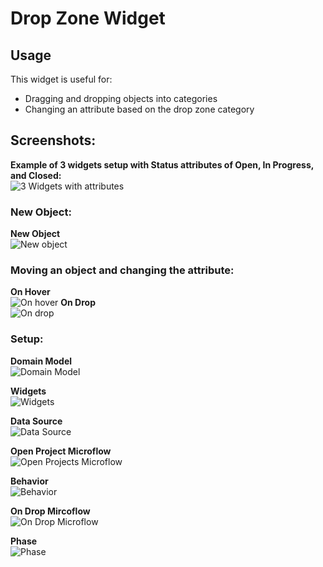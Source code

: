 # Drop Zone Widget

## Usage

This widget is useful for:

 * Dragging and dropping objects into categories
 * Changing an attribute based on the drop zone category



## Screenshots:
**Example of 3 widgets setup with Status attributes of Open, In Progress, and Closed:**  
![3 Widgets with attributes](https://github.com/andylushman/DropZone-Widget/blob/master/src/Screenshots/3Widgets.PNG)

### New Object:
**New Object**  
![New object](https://github.com/andylushman/DropZone-Widget/blob/master/src/Screenshots/NewObject.PNG)

### Moving an object and changing the attribute:
**On Hover**  
![On hover](https://github.com/andylushman/DropZone-Widget/blob/master/src/Screenshots/OnHover.PNG)
**On Drop**  
![On drop](https://github.com/andylushman/DropZone-Widget/blob/master/src/Screenshots/OnDrop.PNG)


### Setup:
**Domain Model**  
![Domain Model](https://github.com/andylushman/DropZone-Widget/blob/master/src/Screenshots/DomainModel.PNG)

**Widgets**  
![Widgets](https://github.com/andylushman/DropZone-Widget/blob/master/src/Screenshots/Widgets.PNG)

**Data Source**  
![Data Source](https://github.com/andylushman/DropZone-Widget/blob/master/src/Screenshots/DataSource.PNG)

**Open Project Microflow**  
![Open Projects Microflow](https://github.com/andylushman/DropZone-Widget/blob/master/src/Screenshots/OpenProjectsMF.PNG)

**Behavior**  
![Behavior](https://github.com/andylushman/DropZone-Widget/blob/master/src/Screenshots/Behavior.PNG)

**On Drop Mircoflow**  
![On Drop Microflow](https://github.com/andylushman/DropZone-Widget/blob/master/src/Screenshots/OnDropMF.PNG)

**Phase**  
![Phase](https://github.com/andylushman/DropZone-Widget/blob/master/src/Screenshots/Phase.PNG)
